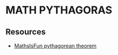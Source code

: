 # MATH PYTHAGORAS

## Resources

- [MathsIsFun pythagorean theorem](https://www.mathsisfun.com/pythagoras.html)
